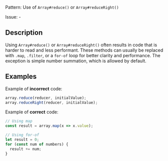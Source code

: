 Pattern: Use of `Array#reduce()` or `Array#reduceRight()`

Issue: -

## Description

Using `Array#reduce()` or `Array#reduceRight()` often results in code that is harder to read and less performant. These methods can usually be replaced with `.map`, `.filter`, or a `for-of` loop for better clarity and performance. The exception is simple number summation, which is allowed by default.

## Examples

Example of **incorrect** code:
```javascript
array.reduce(reducer, initialValue);
array.reduceRight(reducer, initialValue);
```

Example of **correct** code:
```javascript
// Using map
const result = array.map(x => x.value);

// Using for-of
let result = 0;
for (const num of numbers) {
  result += num;
}
```